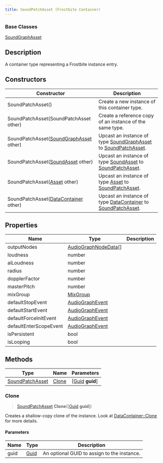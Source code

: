```yaml
---
title: SoundPatchAsset (Frostbite Container)
---
```

### Base Classes

[SoundGraphAsset](SoundGraphAsset)

## Description

A container type representing a Frostbite instance entry.

## Constructors

| Constructor                                                                | Description                                                                                                           |
| -------------------------------------------------------------------------- | --------------------------------------------------------------------------------------------------------------------- |
| SoundPatchAsset()                                                          | Create a new instance of this container type.                                                                         |
| SoundPatchAsset(SoundPatchAsset other)                                     | Create a reference copy of an instance of the same type.                                                              |
| SoundPatchAsset([SoundGraphAsset](SoundGraphAsset) other)                  | Upcast an instance of type [SoundGraphAsset](SoundGraphAsset) to [SoundPatchAsset](SoundPatchAsset).                  |
| SoundPatchAsset([SoundAsset](SoundAsset) other)                            | Upcast an instance of type [SoundAsset](SoundAsset) to [SoundPatchAsset](SoundPatchAsset).                            |
| SoundPatchAsset([Asset](Asset) other)                                      | Upcast an instance of type [Asset](Asset) to [SoundPatchAsset](SoundPatchAsset).                                      |
| SoundPatchAsset([DataContainer](/vext/ref/cls/shr/datacontainer) other) | Upcast an instance of type [DataContainer](/vext/ref/cls/shr/datacontainer) to [SoundPatchAsset](SoundPatchAsset). |

## Properties

| Name                   | Type                                         | Description |
| ---------------------- | -------------------------------------------- | ----------- |
| outputNodes            | [AudioGraphNodeData](AudioGraphNodeData)\[\] |             |
| loudness               | number                                       |             |
| aiLoudness             | number                                       |             |
| radius                 | number                                       |             |
| dopplerFactor          | number                                       |             |
| masterPitch            | number                                       |             |
| mixGroup               | [MixGroup](MixGroup)                         |             |
| defaultStopEvent       | [AudioGraphEvent](AudioGraphEvent)           |             |
| defaultStartEvent      | [AudioGraphEvent](AudioGraphEvent)           |             |
| defaultForceInitEvent  | [AudioGraphEvent](AudioGraphEvent)           |             |
| defaultEnterScopeEvent | [AudioGraphEvent](AudioGraphEvent)           |             |
| isPersistent           | bool                                         |             |
| isLooping              | bool                                         |             |

## Methods

| Type                               | Name            | Parameters                                     |
| ---------------------------------- | --------------- | ---------------------------------------------- |
| [SoundPatchAsset](SoundPatchAsset) | [Clone](#clone) | \[[Guid](/vext/ref/cls/shr/guid) **guid**\] |

### Clone

> [SoundPatchAsset](SoundPatchAsset) **Clone**(\[[Guid](/vext/ref/cls/shr/guid) **guid**\])

Creates a shallow-copy clone of the instance. Look at [DataContainer::Clone](/vext/ref/cls/shr/datacontainer#clone) for more details.

#### Parameters

| Name | Type         | Description                                 |
| ---- | ------------ | ------------------------------------------- |
| guid | [Guid](Guid) | An optional GUID to assign to the instance. |
